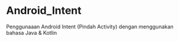 # Android_Intent

Penggunaaan Android Intent (Pindah Activity) dengan menggunakan bahasa Java &amp; Kotlin

